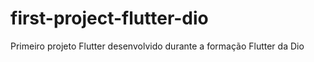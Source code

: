 # first-project-flutter-dio
Primeiro projeto Flutter desenvolvido durante a formação Flutter da Dio

